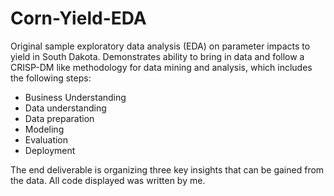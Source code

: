 # Corn-Yield-EDA
Original sample exploratory data analysis (EDA) on parameter impacts to yield in South Dakota. 
Demonstrates ability to bring in data and follow a CRISP-DM like methodology for data mining and analysis, which includes the following steps:
- Business Understanding
- Data understanding
- Data preparation
- Modeling
- Evaluation
- Deployment

The end deliverable is organizing three key insights that can be gained from the data. 
All code displayed was written by me. 
